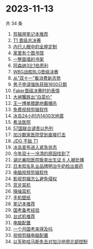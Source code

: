 # 2023-11-13

共 34 条

<!-- BEGIN -->
<!-- 最后更新时间 Mon Nov 13 2023 13:07:22 GMT+0800 (China Standard Time) -->

1. [剪辑用笔记本推荐](https://www.zhihu.com/search?q=%E5%89%AA%E8%BE%91%E7%94%A8%E7%AC%94%E8%AE%B0%E6%9C%AC%E6%8E%A8%E8%8D%90)
1. [T1 晋级总决赛](https://www.zhihu.com/search?q=T1%20%E6%99%8B%E7%BA%A7%E6%80%BB%E5%86%B3%E8%B5%9B)
1. [内行人眼中的全屋定制](https://www.zhihu.com/search?q=%E5%86%85%E8%A1%8C%E4%BA%BA%E7%9C%BC%E4%B8%AD%E7%9A%84%E5%85%A8%E5%B1%8B%E5%AE%9A%E5%88%B6)
1. [家里有个图书馆](https://www.zhihu.com/search?q=%E5%AE%B6%E9%87%8C%E6%9C%89%E4%B8%AA%E5%9B%BE%E4%B9%A6%E9%A6%86)
1. [一整面墙的书架](https://www.zhihu.com/search?q=%E4%B8%80%E6%95%B4%E9%9D%A2%E5%A2%99%E7%9A%84%E4%B9%A6%E6%9E%B6)
1. [阿森纳3比1伯恩利](https://www.zhihu.com/search?q=%E9%98%BF%E6%A3%AE%E7%BA%B33%E6%AF%941%E4%BC%AF%E6%81%A9%E5%88%A9)
1. [WBG战胜BLG晋级决赛](https://www.zhihu.com/search?q=WBG%E6%88%98%E8%83%9CBLG%E6%99%8B%E7%BA%A7%E5%86%B3%E8%B5%9B)
1. [从“双十一”看消费新态势](https://www.zhihu.com/search?q=%E4%BB%8E%E2%80%9C%E5%8F%8C%E5%8D%81%E4%B8%80%E2%80%9D%E7%9C%8B%E6%B6%88%E8%B4%B9%E6%96%B0%E6%80%81%E5%8A%BF)
1. [男子申请强执获赔1600只鹅](https://www.zhihu.com/search?q=%E7%94%B7%E5%AD%90%E7%94%B3%E8%AF%B7%E5%BC%BA%E6%89%A7%E8%8E%B7%E8%B5%941600%E5%8F%AA%E9%B9%85)
1. [Faker晋级决赛时的表情](https://www.zhihu.com/search?q=Faker%E6%99%8B%E7%BA%A7%E5%86%B3%E8%B5%9B%E6%97%B6%E7%9A%84%E8%A1%A8%E6%83%85)
1. [大闸蟹跌出“白菜价”](https://www.zhihu.com/search?q=%E5%A4%A7%E9%97%B8%E8%9F%B9%E8%B7%8C%E5%87%BA%E2%80%9C%E7%99%BD%E8%8F%9C%E4%BB%B7%E2%80%9D)
1. [王一博单膝跪地戴帽杀](https://www.zhihu.com/search?q=%E7%8E%8B%E4%B8%80%E5%8D%9A%E5%8D%95%E8%86%9D%E8%B7%AA%E5%9C%B0%E6%88%B4%E5%B8%BD%E6%9D%80)
1. [免费视频剪辑软件](https://www.zhihu.com/search?q=%E5%85%8D%E8%B4%B9%E8%A7%86%E9%A2%91%E5%89%AA%E8%BE%91%E8%BD%AF%E4%BB%B6)
1. [冰岛24小时内1400次地震](https://www.zhihu.com/search?q=%E5%86%B0%E5%B2%9B24%E5%B0%8F%E6%97%B6%E5%86%851400%E6%AC%A1%E5%9C%B0%E9%9C%87)
1. [希法医院](https://www.zhihu.com/search?q=%E5%B8%8C%E6%B3%95%E5%8C%BB%E9%99%A2)
1. [57国联合谴责以色列](https://www.zhihu.com/search?q=57%E5%9B%BD%E8%81%94%E5%90%88%E8%B0%B4%E8%B4%A3%E4%BB%A5%E8%89%B2%E5%88%97)
1. [加沙数家医院受到直接打击](https://www.zhihu.com/search?q=%E5%8A%A0%E6%B2%99%E6%95%B0%E5%AE%B6%E5%8C%BB%E9%99%A2%E5%8F%97%E5%88%B0%E7%9B%B4%E6%8E%A5%E6%89%93%E5%87%BB)
1. [JDG 不敌 T1](https://www.zhihu.com/search?q=JDG%20%E4%B8%8D%E6%95%8C%20T1)
1. [冰岛宣布进入紧急状态](https://www.zhihu.com/search?q=%E5%86%B0%E5%B2%9B%E5%AE%A3%E5%B8%83%E8%BF%9B%E5%85%A5%E7%B4%A7%E6%80%A5%E7%8A%B6%E6%80%81)
1. [今年双十一冷清的原因找到了](https://www.zhihu.com/search?q=%E4%BB%8A%E5%B9%B4%E5%8F%8C%E5%8D%81%E4%B8%80%E5%86%B7%E6%B8%85%E7%9A%84%E5%8E%9F%E5%9B%A0%E6%89%BE%E5%88%B0%E4%BA%86)
1. [湖北襄阳医院贩卖出生证 6 人被批捕](https://www.zhihu.com/search?q=%E6%B9%96%E5%8C%97%E8%A5%84%E9%98%B3%E5%8C%BB%E9%99%A2%E8%B4%A9%E5%8D%96%E5%87%BA%E7%94%9F%E8%AF%81%206%20%E4%BA%BA%E8%A2%AB%E6%89%B9%E6%8D%95)
1. [日本知名乳业品牌明治牛奶检出兽药](https://www.zhihu.com/search?q=%E6%97%A5%E6%9C%AC%E7%9F%A5%E5%90%8D%E4%B9%B3%E4%B8%9A%E5%93%81%E7%89%8C%E6%98%8E%E6%B2%BB%E7%89%9B%E5%A5%B6%E6%A3%80%E5%87%BA%E5%85%BD%E8%8D%AF)
1. [电脑视频剪辑软件](https://www.zhihu.com/search?q=%E7%94%B5%E8%84%91%E8%A7%86%E9%A2%91%E5%89%AA%E8%BE%91%E8%BD%AF%E4%BB%B6)
1. [影视剪辑怎么避免侵权](https://www.zhihu.com/search?q=%E5%BD%B1%E8%A7%86%E5%89%AA%E8%BE%91%E6%80%8E%E4%B9%88%E9%81%BF%E5%85%8D%E4%BE%B5%E6%9D%83)
1. [蓝牙耳机](https://www.zhihu.com/search?q=%E8%93%9D%E7%89%99%E8%80%B3%E6%9C%BA)
1. [降噪耳机](https://www.zhihu.com/search?q=%E9%99%8D%E5%99%AA%E8%80%B3%E6%9C%BA)
1. [手机壁纸](https://www.zhihu.com/search?q=%E6%89%8B%E6%9C%BA%E5%A3%81%E7%BA%B8)
1. [笔记本推荐](https://www.zhihu.com/search?q=%E7%AC%94%E8%AE%B0%E6%9C%AC%E6%8E%A8%E8%8D%90)
1. [国考备考经验](https://www.zhihu.com/search?q=%E5%9B%BD%E8%80%83%E5%A4%87%E8%80%83%E7%BB%8F%E9%AA%8C)
1. [台式机推荐](https://www.zhihu.com/search?q=%E5%8F%B0%E5%BC%8F%E6%9C%BA%E6%8E%A8%E8%8D%90)
1. [电脑配置](https://www.zhihu.com/search?q=%E7%94%B5%E8%84%91%E9%85%8D%E7%BD%AE)
1. [一个月国考来得及吗](https://www.zhihu.com/search?q=%E4%B8%80%E4%B8%AA%E6%9C%88%E5%9B%BD%E8%80%83%E6%9D%A5%E5%BE%97%E5%8F%8A%E5%90%97)
1. [视频剪辑电脑配置](https://www.zhihu.com/search?q=%E8%A7%86%E9%A2%91%E5%89%AA%E8%BE%91%E7%94%B5%E8%84%91%E9%85%8D%E7%BD%AE)
1. [以军称哈马斯失去对加沙地带北部控制](https://www.zhihu.com/search?q=%E4%BB%A5%E5%86%9B%E7%A7%B0%E5%93%88%E9%A9%AC%E6%96%AF%E5%A4%B1%E5%8E%BB%E5%AF%B9%E5%8A%A0%E6%B2%99%E5%9C%B0%E5%B8%A6%E5%8C%97%E9%83%A8%E6%8E%A7%E5%88%B6)

<!-- END -->
